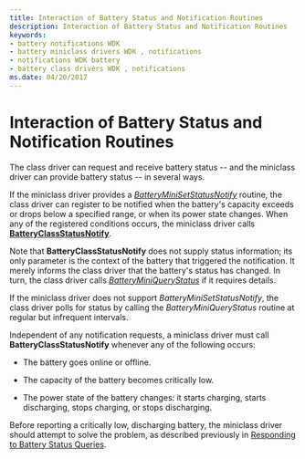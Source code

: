 ```yaml
---
title: Interaction of Battery Status and Notification Routines
description: Interaction of Battery Status and Notification Routines
keywords:
- battery notifications WDK
- battery miniclass drivers WDK , notifications
- notifications WDK battery
- battery class drivers WDK , notifications
ms.date: 04/20/2017
---
```


# Interaction of Battery Status and Notification Routines

The class driver can request and receive battery status -- and the miniclass driver can provide battery status -- in several ways.

If the miniclass driver provides a [*BatteryMiniSetStatusNotify*](/windows/win32/api/batclass/nc-batclass-bclass_set_status_notify_callback) routine, the class driver can register to be notified when the battery's capacity exceeds or drops below a specified range, or when its power state changes. When any of the registered conditions occurs, the miniclass driver calls [**BatteryClassStatusNotify**](/windows/win32/api/batclass/nf-batclass-batteryclassstatusnotify).

Note that **BatteryClassStatusNotify** does not supply status information; its only parameter is the context of the battery that triggered the notification. It merely informs the class driver that the battery's status has changed. In turn, the class driver calls [*BatteryMiniQueryStatus*](/windows/win32/api/batclass/nc-batclass-bclass_query_status_callback) if it requires details.

If the miniclass driver does not support *BatteryMiniSetStatusNotify*, the class driver polls for status by calling the *BatteryMiniQueryStatus* routine at regular but infrequent intervals.

Independent of any notification requests, a miniclass driver must call **BatteryClassStatusNotify** whenever any of the following occurs:

- The battery goes online or offline.

- The capacity of the battery becomes critically low.

- The power state of the battery changes: it starts charging, starts discharging, stops charging, or stops discharging.

Before reporting a critically low, discharging battery, the miniclass driver should attempt to solve the problem, as described previously in [Responding to Battery Status Queries](responding-to-battery-status-queries.md).
